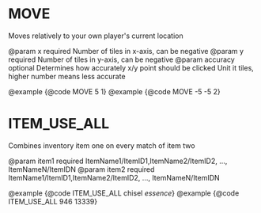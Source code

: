 # MOVE
Moves relatively to your own player's current location

@param    x           required
                      Number of tiles in x-axis, can be negative
@param    y           required
                      Number of tiles in y-axis, can be negative
@param    accuracy    optional
                      Determines how accurately x/y point should be clicked
                      Unit it tiles, higher number means less accurate

@example {@code MOVE 5 1}
@example {@code MOVE -5 -5 2}

# ITEM_USE_ALL
Combines inventory item one on every match of item two

@param    item1    required
                   ItemName1/ItemID1,ItemName2/ItemID2, ..., ItemNameN/ItemIDN
@param    item2    required
                   ItemName1/ItemID1,ItemName2/ItemID2, ..., ItemNameN/ItemIDN

@example {@code ITEM_USE_ALL chisel *essence*}
@example {@code ITEM_USE_ALL 946 13339}
